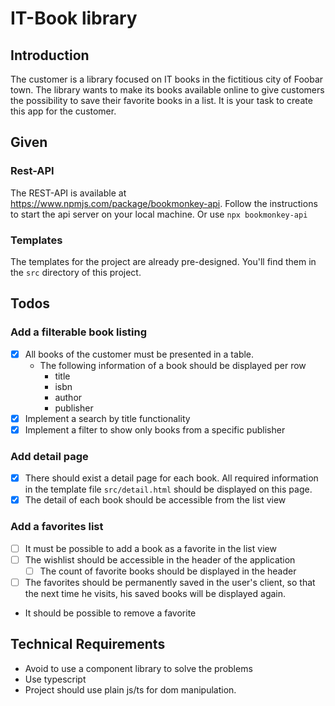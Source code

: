 # IT-Book library

## Introduction

The customer is a library focused on IT books in the fictitious city of Foobar town. The library wants to make its books available online to give customers the possibility to save their favorite books in a list. It is your task to create this app for the customer.

## Given

### Rest-API

The REST-API is available at https://www.npmjs.com/package/bookmonkey-api. Follow the instructions to start the api server on your local machine. Or use `npx bookmonkey-api`

### Templates

The templates for the project are already pre-designed. You'll find them in the `src` directory of this project.

## Todos

### Add a filterable book listing

- [x] All books of the customer must be presented in a table.
  - The following information of a book should be displayed per row
    - title
    - isbn
    - author
    - publisher
- [x] Implement a search by title functionality
- [x] Implement a filter to show only books from a specific publisher

### Add detail page

- [x] There should exist a detail page for each book. All required information in the template file `src/detail.html` should be displayed on this page.
- [x] The detail of each book should be accessible from the list view

### Add a favorites list

- [ ] It must be possible to add a book as a favorite in the list view
- [ ] The wishlist should be accessible in the header of the application
  - [ ] The count of favorite books should be displayed in the header
- [ ] The favorites should be permanently saved in the user's client, so that the next time he visits, his saved books will be displayed again.
- It should be possible to remove a favorite

## Technical Requirements

- Avoid to use a component library to solve the problems
- Use typescript
- Project should use plain js/ts for dom manipulation.
